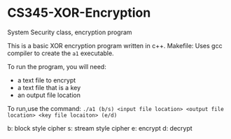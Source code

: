 # CS345-XOR-Encryption
System Security class, encryption program

This is a basic XOR encryption program written in c++.
Makefile: Uses gcc compiler to create the `a1` executable.

To run the program, you will need:
* a text file to encrypt
* a text file that is a key
* an output file location

To run,use the command:
`./a1 (b/s) <input file location> <output file location> <key file locaiton> (e/d)`

b: block style cipher
s: stream style cipher
e: encrypt
d: decrypt
